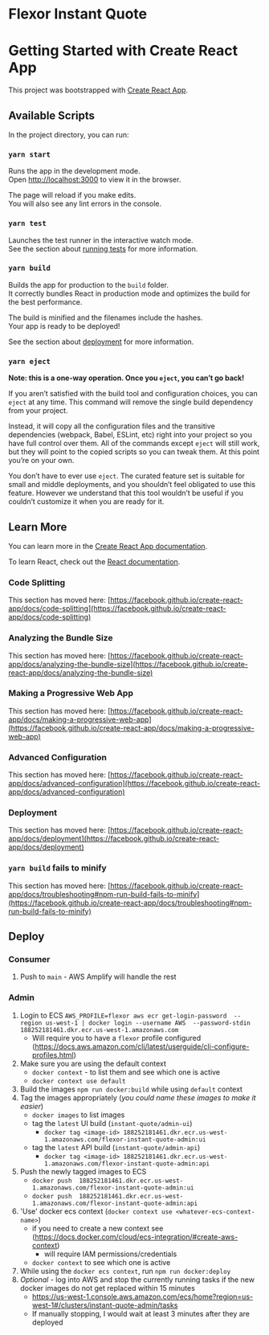 # Flexor Instant Quote
# Getting Started with Create React App

This project was bootstrapped with [Create React App](https://github.com/facebook/create-react-app).

## Available Scripts

In the project directory, you can run:

### `yarn start`

Runs the app in the development mode.\
Open [http://localhost:3000](http://localhost:3000) to view it in the browser.

The page will reload if you make edits.\
You will also see any lint errors in the console.

### `yarn test`

Launches the test runner in the interactive watch mode.\
See the section about [running tests](https://facebook.github.io/create-react-app/docs/running-tests) for more information.

### `yarn build`

Builds the app for production to the `build` folder.\
It correctly bundles React in production mode and optimizes the build for the best performance.

The build is minified and the filenames include the hashes.\
Your app is ready to be deployed!

See the section about [deployment](https://facebook.github.io/create-react-app/docs/deployment) for more information.

### `yarn eject`

**Note: this is a one-way operation. Once you `eject`, you can’t go back!**

If you aren’t satisfied with the build tool and configuration choices, you can `eject` at any time. This command will remove the single build dependency from your project.

Instead, it will copy all the configuration files and the transitive dependencies (webpack, Babel, ESLint, etc) right into your project so you have full control over them. All of the commands except `eject` will still work, but they will point to the copied scripts so you can tweak them. At this point you’re on your own.

You don’t have to ever use `eject`. The curated feature set is suitable for small and middle deployments, and you shouldn’t feel obligated to use this feature. However we understand that this tool wouldn’t be useful if you couldn’t customize it when you are ready for it.

## Learn More

You can learn more in the [Create React App documentation](https://facebook.github.io/create-react-app/docs/getting-started).

To learn React, check out the [React documentation](https://reactjs.org/).

### Code Splitting

This section has moved here: [https://facebook.github.io/create-react-app/docs/code-splitting](https://facebook.github.io/create-react-app/docs/code-splitting)

### Analyzing the Bundle Size

This section has moved here: [https://facebook.github.io/create-react-app/docs/analyzing-the-bundle-size](https://facebook.github.io/create-react-app/docs/analyzing-the-bundle-size)

### Making a Progressive Web App

This section has moved here: [https://facebook.github.io/create-react-app/docs/making-a-progressive-web-app](https://facebook.github.io/create-react-app/docs/making-a-progressive-web-app)

### Advanced Configuration

This section has moved here: [https://facebook.github.io/create-react-app/docs/advanced-configuration](https://facebook.github.io/create-react-app/docs/advanced-configuration)

### Deployment

This section has moved here: [https://facebook.github.io/create-react-app/docs/deployment](https://facebook.github.io/create-react-app/docs/deployment)

### `yarn build` fails to minify

This section has moved here: [https://facebook.github.io/create-react-app/docs/troubleshooting#npm-run-build-fails-to-minify](https://facebook.github.io/create-react-app/docs/troubleshooting#npm-run-build-fails-to-minify)




## Deploy

### Consumer

1) Push to `main` - AWS Amplify will handle the rest

### Admin

1) Login to ECS
`AWS_PROFILE=flexor aws ecr get-login-password  --region us-west-1 | docker login --username AWS  --password-stdin 188252181461.dkr.ecr.us-west-1.amazonaws.com`
    - Will require you to have a `flexor` profile configured (https://docs.aws.amazon.com/cli/latest/userguide/cli-configure-profiles.html)
2) Make sure you are using the default context
    - `docker context` - to list them and see which one is active
    - `docker context use default`
3) Build the images `npm run docker:build` while using `default` context
4) Tag the images appropriately (_you could name these images to make it easier_)
    - `docker images` to list images
    - tag the `latest` UI build (`instant-quote/admin-ui`)
        - `docker tag <image-id> 188252181461.dkr.ecr.us-west-1.amazonaws.com/flexor-instant-quote-admin:ui`
    - tag the `latest` API build (`instant-quote/admin-api`)
        - `docker tag <image-id> 188252181461.dkr.ecr.us-west-1.amazonaws.com/flexor-instant-quote-admin:api`
5) Push the newly tagged images to ECS
    - `docker push  188252181461.dkr.ecr.us-west-1.amazonaws.com/flexor-instant-quote-admin:ui`
    - `docker push  188252181461.dkr.ecr.us-west-1.amazonaws.com/flexor-instant-quote-admin:api`
4) 'Use' docker ecs context (`docker context use <whatever-ecs-context-name>`)
    - if you need to create a new context see (https://docs.docker.com/cloud/ecs-integration/#create-aws-context)
        - will require IAM permissions/credentials
    - `docker context` to see which one is active
5) While using the `docker ecs context`, run `npm run docker:deploy`
6) *Optional* - log into AWS and stop the currently running tasks if the new docker images do not get replaced within 15 minutes
    - https://us-west-1.console.aws.amazon.com/ecs/home?region=us-west-1#/clusters/instant-quote-admin/tasks
    - If manually stopping, I would wait at least 3 minutes after they are deployed
